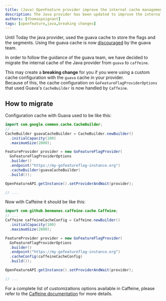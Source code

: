 ```yaml
---
title: (Java) OpenFeature provider improve the internal cache management.
description: The Java provider has been updated to improve the internal cache management by migrating from guava cache to caffeine cache.
authors: [thomaspoignant]
tags: [openfeature,java,breaking changes]
---
```


Until Today the java provider, used the guava cache to store the flags and the segments.
Using the guava cache is now [discouraged](https://javadoc.io/doc/com.google.guava/guava/latest/com/google/common/cache/package-summary.html) by the guava team.

In order to follow the guidance of the guava team, we have decided to migrate the internal cache of the Java provider from `guava` to `caffeine`.

This may create a **breaking change** for you if you were using a custom cache configuration with the `guava` cache in your provider.  
Because of this, the cache configuration on `GoFeatureFlagProviderOptions` that used Guava's `CacheBuilder` is now handled by `Caffeine`.

<!--truncate-->
## How to migrate

Configuration cache with Guava used to be like this:

```java
import com.google.common.cache.CacheBuilder;
// ...
CacheBuilder guavaCacheBuilder = CacheBuilder.newBuilder()
  .initialCapacity(100)
  .maximumSize(2000);

FeatureProvider provider = new GoFeatureFlagProvider(
  GoFeatureFlagProviderOptions
  .builder()
  .endpoint("https://my-gofeatureflag-instance.org")
  .cacheBuilder(guavaCacheBuilder)
  .build());

OpenFeatureAPI.getInstance().setProviderAndWait(provider);

// ...
```

Now with Caffeine it should be like this:

```java
import com.github.benmanes.caffeine.cache.Caffeine;
// ...
Caffeine caffeineCacheConfig = Caffeine.newBuilder()
  .initialCapacity(100)
  .maximumSize(2000);

FeatureProvider provider = new GoFeatureFlagProvider(
  GoFeatureFlagProviderOptions
  .builder()
  .endpoint("https://my-gofeatureflag-instance.org")
  .cacheConfig(caffeineCacheConfig)
  .build());

OpenFeatureAPI.getInstance().setProviderAndWait(provider);

// ...
```

For a complete list of customizations  options available in Caffeine, please refer to the [Caffeine documentation](https://github.com/ben-manes/caffeine/wiki) for more details.

